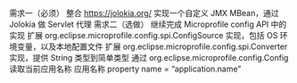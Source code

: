 需求一（必须）
整合 https://jolokia.org/
实现一个自定义 JMX MBean，通过 Jolokia 做 Servlet 代理
需求二（选做）
继续完成 Microprofile config API 中的实现
扩展 org.eclipse.microprofile.config.spi.ConfigSource 实现，包括 OS 环境变量，以及本地配置文件
扩展 org.eclipse.microprofile.config.spi.Converter 实现，提供 String 类型到简单类型
通过 org.eclipse.microprofile.config.Config 读取当前应用名称
应用名称 property name = “application.name”
